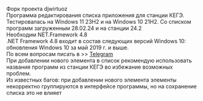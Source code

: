 Форк проекта djwirtuoz</br>
Программа редактирования списка приложения для станции КЕГЭ.</br>
Тестировалась на Windows 11 23H2 и на Windows 10 21H2. Со списком программ загруженным 28.02.24 и на станции 24.2</br>
Необходим NET.Framework 4.8</br>
.NET Framework 4.8 входит в состав следующих версий Windows 10:</br>
обновления Windows 10 за май 2019 г. и выше.</br>
По всем вопросам писать в >> <a href="https://t.me/alexprn">Telegram</a></br>
При добавлении нового элемента в список рекомендую использовать названия программ из станции КЕГЭ во избежание возможных проблем.</br>
Из известных багов: при добавлении нового элемента элементы некорректно группируются в интерфейсе программы, но на сохранение списка это не влияет
